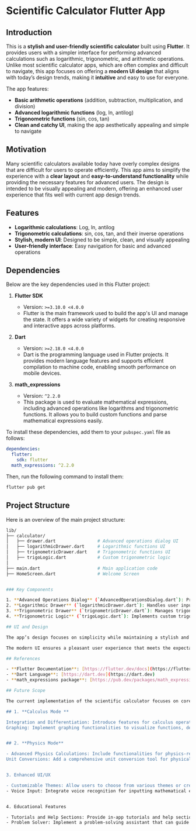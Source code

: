 # Scientific Calculator Flutter App

## Introduction

This is a **stylish and user-friendly scientific calculator** built using **Flutter**. It provides users with a simpler interface for performing advanced calculations such as logarithmic, trigonometric, and arithmetic operations. Unlike most scientific calculator apps, which are often complex and difficult to navigate, this app focuses on offering a **modern UI design** that aligns with today’s design trends, making it **intuitive** and easy to use for everyone.

The app features:
- **Basic arithmetic operations** (addition, subtraction, multiplication, and division)
- **Advanced logarithmic functions** (log, ln, antilog)
- **Trigonometric functions** (sin, cos, tan)
- **Clean and catchy UI**, making the app aesthetically appealing and simple to navigate

## Motivation

Many scientific calculators available today have overly complex designs that are difficult for users to operate efficiently. This app aims to simplify the experience with a **clear layout** and **easy-to-understand functionality** while providing the necessary features for advanced users. The design is intended to be visually appealing and modern, offering an enhanced user experience that fits well with current app design trends.

## Features

- **Logarithmic calculations**: Log, ln, antilog
- **Trigonometric calculations**: sin, cos, tan, and their inverse operations
- **Stylish, modern UI**: Designed to be simple, clean, and visually appealing
- **User-friendly interface**: Easy navigation for basic and advanced operations

## Dependencies

Below are the key dependencies used in this Flutter project:

1. **Flutter SDK**  
   - Version: `>=3.10.0 <4.0.0`
   - Flutter is the main framework used to build the app's UI and manage the state. It offers a wide variety of widgets for creating responsive and interactive apps across platforms.

2. **Dart**  
   - Version: `>=2.18.0 <4.0.0`
   - Dart is the programming language used in Flutter projects. It provides modern language features and supports efficient compilation to machine code, enabling smooth performance on mobile devices.

3. **math_expressions**  
   - Version: `^2.2.0`
   - This package is used to evaluate mathematical expressions, including advanced operations like logarithms and trigonometric functions. It allows you to build custom functions and parse mathematical expressions easily.

To install these dependencies, add them to your `pubspec.yaml` file as follows:

```yaml
dependencies:
  flutter:
    sdk: flutter
  math_expressions: ^2.2.0
```

Then, run the following command to install them:
```bash
flutter pub get
```

## Project Structure

Here is an overview of the main project structure:

```bash
lib/
├── calculator/
│   ├── drawer.dart                # Advanced operations dialog UI
│   ├── logarithmicDrawer.dart     # Logarithmic functions UI
│   ├── trignometricDrawer.dart    # Trigonometric functions UI
│   ├── trigoLogic.dart            # Custom trigonometric logic
│                   
├── main.dart                      # Main application code
├── HomeScreen.dart                # Welcome Screen 


### Key Components

1. **Advanced Operations Dialog** (`AdvancedOperationsDialog.dart`): Provides access to logarithmic, exponential, and trigonometric operations in a user-friendly dialog.
2. **Logarithmic Drawer** (`logarithmicDrawer.dart`): Handles user input for logarithmic functions.
3. **Trigonometric Drawer** (`trignometricDrawer.dart`): Manages trigonometric operations (sin, cos, tan).
4. **Trigonometric Logic** (`trigoLogic.dart`): Implements custom trigonometric operations using the `math_expressions` package.

## UI and Design

The app’s design focuses on simplicity while maintaining a stylish and modern look. It uses **clean layouts**, **clear fonts**, and **intuitive buttons** to make navigation straightforward. This design is meant to appeal to users who find typical scientific calculators difficult to operate due to cluttered interfaces.

The modern UI ensures a pleasant user experience that meets the expectations of today’s app users, balancing functionality and design.

## References

- **Flutter Documentation**: [https://flutter.dev/docs](https://flutter.dev/docs)
- **Dart Language**: [https://dart.dev](https://dart.dev)
- **math_expressions package**: [https://pub.dev/packages/math_expressions](https://pub.dev/packages/math_expressions)

## Future Scope

The current implementation of the scientific calculator focuses on core mathematical operations, including basic arithmetic, logarithmic, and trigonometric functions. However, there are several exciting directions for future development to enhance the app's capabilities:

## 1. **Calculus Mode **

Integration and Differentiation: Introduce features for calculus operations such as finding integrals and derivatives. This would include definite and indefinite integrals and various differentiation rules.
Graphing: Implement graphing functionalities to visualize functions, derivatives, and integrals. This could help users understand the behavior of functions more intuitively.


## 2. **Physics Mode**

- Advanced Physics Calculations: Include functionalities for physics-related calculations, such as kinematics, dynamics, and thermodynamics. This could cover topics like projectile motion, force, energy, and work.
Unit Conversions: Add a comprehensive unit conversion tool for physical quantities, which could support conversions between metric and imperial units, as well as between different physical units (e.g., Newtons to pounds-force).


3. Enhanced UI/UX

- Customizable Themes: Allow users to choose from various themes or create custom themes to personalize the app's appearance.
- Voice Input: Integrate voice recognition for inputting mathematical expressions and calculations, providing a more hands-free          experience.


4. Educational Features

- Tutorials and Help Sections: Provide in-app tutorials and help sections to guide users on how to use advanced features, understand mathematical concepts, and apply them effectively.
- Problem Solver: Implement a problem-solving assistant that can guide users through complex calculations and provide step-by-step solutions.